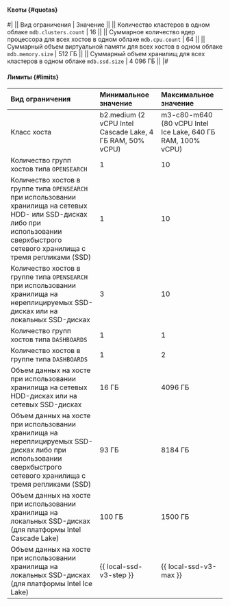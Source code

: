 #### Квоты {#quotas}

#|
|| Вид ограничения | Значение ||
|| Количество кластеров в одном облаке 
`mdb.clusters.count` | 16 ||
|| Суммарное количество ядер процессора для всех хостов в одном облаке 
`mdb.cpu.count` | 64 ||
|| Суммарный объем виртуальной памяти для всех хостов в одном облаке 
`mdb.memory.size` | 512 ГБ ||
|| Суммарный объем хранилищ для всех кластеров в одном облаке 
`mdb.ssd.size` | 4 096 ГБ ||
|#

#### Лимиты {#limits}

| Вид ограничения                                                                                                                                                                         | Минимальное значение                                      | Максимальное значение                                       |
|:----------------------------------------------------------------------------------------------------------------------------------------------------------------------------------------|:----------------------------------------------------------|:------------------------------------------------------------|
| Класс хоста                                                                                                                                                                             | b2.medium (2 vCPU Intel Cascade Lake, 4 ГБ RAM, 50% vCPU) | m3-c80-m640 (80 vCPU Intel Ice Lake, 640 ГБ RAM, 100% vCPU) |
| Количество групп хостов типа `OPENSEARCH`                                                                                                                                               | 1                                                         | 10                                                          |
| Количество хостов в группе типа `OPENSEARCH` при использовании хранилища на сетевых HDD- или SSD-дисках либо при использовании сверхбыстрого сетевого хранилища с тремя репликами (SSD) | 1                                                         | 10                                                          |
| Количество хостов в группе типа `OPENSEARCH` при использовании хранилища на нереплицируемых SSD-дисках или на локальных SSD-дисках                                                      | 3                                                         | 10                                                          |
| Количество групп хостов типа `DASHBOARDS`                                                                                                                                               | 1                                                         | 1                                                           |
| Количество хостов в группе типа `DASHBOARDS`                                                                                                                                            | 1                                                         | 2                                                           |
| Объем данных на хосте при использовании хранилища на сетевых HDD-дисках или на сетевых SSD-дисках                                                                                       | 16 ГБ                                                     | 4096 ГБ                                                     |
| Объем данных на хосте при использовании хранилища на нереплицируемых SSD-дисках либо при использовании сверхбыстрого сетевого хранилища с тремя репликами (SSD)              | 93 ГБ                                                     | 8184 ГБ                                                     |
| Объем данных на хосте при использовании хранилища на локальных SSD-дисках (для платформы Intel Cascade Lake)                                                                            | 100 ГБ                                                    | 1500 ГБ                                                     |
| Объем данных на хосте при использовании хранилища на локальных SSD-дисках (для платформы Intel Ice Lake)                                                                                | {{ local-ssd-v3-step }}                                   | {{ local-ssd-v3-max }}                                      |

